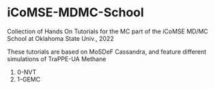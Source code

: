 # iCoMSE-MDMC-School
Collection of Hands On Tutorials for the MC part of the iCoMSE MD/MC School at Oklahoma State Univ., 2022

These tutorials are based on MoSDeF Cassandra, and feature different simulations of TraPPE-UA Methane

1. 0-NVT
2. 1-GEMC

